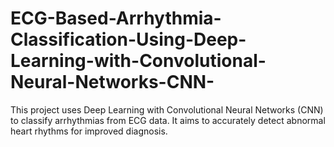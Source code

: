 # ECG-Based-Arrhythmia-Classification-Using-Deep-Learning-with-Convolutional-Neural-Networks-CNN-
This project uses Deep Learning with Convolutional Neural Networks (CNN) to classify arrhythmias from ECG data. It aims to accurately detect abnormal heart rhythms for improved diagnosis.

